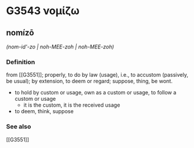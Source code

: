 # G3543 νομίζω

## nomízō

_(nom-id'-zo | noh-MEE-zoh | noh-MEE-zoh)_

### Definition

from [[G3551]]; properly, to do by law (usage), i.e., to accustom (passively, be usual); by extension, to deem or regard; suppose, thing, be wont.

- to hold by custom or usage, own as a custom or usage, to follow a custom or usage
  - it is the custom, it is the received usage
- to deem, think, suppose

### See also

[[G3551]]

